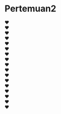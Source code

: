 # Pertemuan2
❤<br>               ❤<br>
 ❤  <br>           ❤<br>
  ❤  <br>         ❤<br>
   ❤ <br>        ❤<br>
    ❤  <br>     ❤<br>
     ❤ <br>    ❤<br>
      ❤ <br>  ❤<br>
       ❤<br> ❤<br>
        ❤<br>
